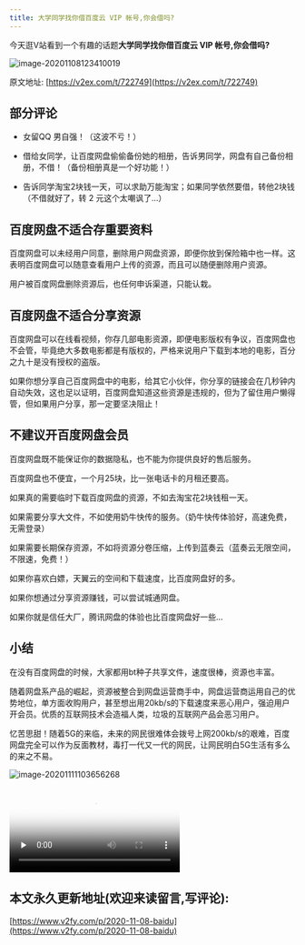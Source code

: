 ```yaml
---
title: 大学同学找你借百度云 VIP 帐号,你会借吗?
---
```


今天逛V站看到一个有趣的话题**大学同学找你借百度云 VIP 帐号,你会借吗?**

![image-20201108123410019](https://www.v2fy.com/asset/0i/jikemiji/jikemiji-md/2020-11-08-baidu.assets/image-20201108123410019.png)



原文地址: [https://v2ex.com/t/722749](https://v2ex.com/t/722749)



## 部分评论

- 女留QQ 男自强！（这波不亏！）
- 借给女同学，让百度网盘偷偷备份她的相册，告诉男同学，网盘有自己备份相册，不借！（备份相册真是一个好功能！）

- 告诉同学淘宝2块钱一天，可以求助万能淘宝；如果同学依然要借，转他2块钱（不借就好了，转 2 元这个太嘲讽了...）





## 百度网盘不适合存重要资料

百度网盘可以未经用户同意，删除用户网盘资源，即便你放到保险箱中也一样。这表明百度网盘可以随意查看用户上传的资源，而且可以随便删除用户资源。

用户被百度网盘删除资源后，也任何申诉渠道，只能认栽。



## 百度网盘不适合分享资源



百度网盘可以在线看视频，你存几部电影资源，即便电影版权有争议，百度网盘也不会管，毕竟绝大多数电影都是有版权的，严格来说用户下载到本地的电影，百分之九十是没有授权的盗版。



如果你想分享自己百度网盘中的电影，给其它小伙伴，你分享的链接会在几秒钟内自动失效，这也足以证明，百度网盘知道这些资源是违规的，但为了留住用户懒得管，但如果用户分享，那一定要坚决阻止！



## 不建议开百度网盘会员



百度网盘既不能保证你的数据隐私，也不能为你提供良好的售后服务。

百度网盘也不便宜，一个月25块，比一张电话卡的月租还要高。

如果真的需要临时下载百度网盘的资源，不如去淘宝花2块钱租一天。

如果需要分享大文件，不如使用奶牛快传的服务。（奶牛快传体验好，高速免费，无需登录）

如果需要长期保存资源，不如将资源分卷压缩，上传到蓝奏云（蓝奏云无限空间，不限速，免费！）

如果你喜欢白嫖，天翼云的空间和下载速度，比百度网盘好的多。

如果你想通过分享资源赚钱，可以尝试城通网盘。

如果你就是信任大厂，腾讯网盘的体验也比百度网盘好一些...



## 小结



在没有百度网盘的时候，大家都用bt种子共享文件，速度很棒，资源也丰富。

随着网盘系产品的崛起，资源被整合到网盘运营商手中，网盘运营商运用自己的优势地位，单方面收购用户，甚至想出用20kb/s的下载速度来恶心用户，强迫用户开会员。优质的互联网技术会造福人类，垃圾的互联网产品会恶习用户。

忆苦思甜！随着5G的来临，未来的网民很难体会拨号上网200kb/s的艰难，百度网盘完全可以作为反面教材，毒打一代又一代的网民，让网民明白5G生活有多么的来之不易。



![image-20201111103656268](https://www.v2fy.com/asset/0i/jikemiji/jikemiji-md/2020-11-08-baidu.assets/image-20201111103656268.png)




<video id="video" controls="" preload="none" poster="https://www.v2fy.com/asset/0i/jikemiji/jikemiji-md/2020-11-08-baidu.assets/image-20201111103656268.png">
<source id="mp4" src="https://www.v2fy.com/asset/0i/jikemiji/jikemiji-md/2020-11-08-baidu.assets/baidu-download.mp4" type="video/mp4">
</video>







## 本文永久更新地址(欢迎来读留言,写评论):

[https://www.v2fy.com/p/2020-11-08-baidu](https://www.v2fy.com/p/2020-11-08-baidu)
